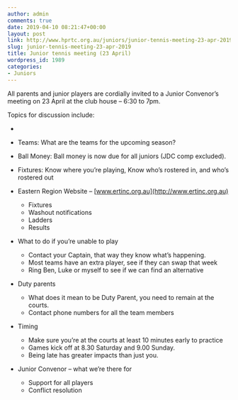 ```yaml
---
author: admin
comments: true
date: 2019-04-10 08:21:47+00:00
layout: post
link: http://www.hprtc.org.au/juniors/junior-tennis-meeting-23-apr-2019/
slug: junior-tennis-meeting-23-apr-2019
title: Junior tennis meeting (23 April)
wordpress_id: 1989
categories:
- Juniors
---
```





All parents and junior players are cordially invited to a Junior Convenor’s meeting on 23 April at the club house – 6:30 to 7pm.  








Topics for discussion include:







  * 




  * Teams: What are the teams for the upcoming season?
  * Ball Money: Ball money is now due for all juniors (JDC comp excluded).
  * Fixtures: Know where you’re playing, Know who’s rostered in, and who’s rostered out
  * Eastern Region Website – [www.ertinc.org.au](http://www.ertinc.org.au)
    * Fixtures
    * Washout notifications
    * Ladders
    * Results
  * What to do if you’re unable to play
    * Contact your Captain, that way they know what’s happening.
    * Most teams have an extra player, see if they can swap that week
    * Ring Ben, Luke or myself to see if we can find an alternative
  * Duty parents
    * What does it mean to be Duty Parent, you need to remain at the courts.
    * Contact phone numbers for all the team members
  * Timing
    * Make sure you’re at the courts at least 10 minutes early to practice
    * Games kick off at 8.30 Saturday and 9.00 Sunday.
    * Being late has greater impacts than just you.
  * Junior Convenor – what we’re there for
    * Support for all players
    * Conflict resolution









